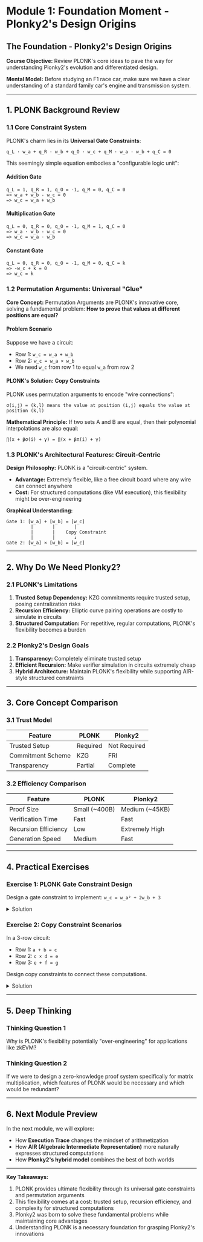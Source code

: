 # Module 1: Foundation Moment - Plonky2's Design Origins
## The Foundation - Plonky2's Design Origins

**Course Objective:** Review PLONK's core ideas to pave the way for understanding Plonky2's evolution and differentiated design.

**Mental Model:** Before studying an F1 race car, make sure we have a clear understanding of a standard family car's engine and transmission system.

---

## 1. PLONK Background Review

### 1.1 Core Constraint System

PLONK's charm lies in its **Universal Gate Constraints**:

```
q_L · w_a + q_R · w_b + q_O · w_c + q_M · w_a · w_b + q_C = 0
```

This seemingly simple equation embodies a "configurable logic unit":

#### Addition Gate
```
q_L = 1, q_R = 1, q_O = -1, q_M = 0, q_C = 0
=> w_a + w_b - w_c = 0
=> w_c = w_a + w_b
```

#### Multiplication Gate  
```
q_L = 0, q_R = 0, q_O = -1, q_M = 1, q_C = 0
=> w_a · w_b - w_c = 0
=> w_c = w_a · w_b
```

#### Constant Gate
```
q_L = 0, q_R = 0, q_O = -1, q_M = 0, q_C = k
=> -w_c + k = 0
=> w_c = k
```

### 1.2 Permutation Arguments: Universal "Glue"

**Core Concept:** Permutation Arguments are PLONK's innovative core, solving a fundamental problem: **How to prove that values at different positions are equal?**

#### Problem Scenario
Suppose we have a circuit:
- Row 1: `w_c = w_a + w_b` 
- Row 2: `w_c = w_a × w_b`
- We need `w_c` from row 1 to equal `w_a` from row 2

#### PLONK's Solution: Copy Constraints

PLONK uses permutation arguments to encode "wire connections":

```
σ(i,j) = (k,l) means the value at position (i,j) equals the value at position (k,l)
```

**Mathematical Principle:** If two sets A and B are equal, then their polynomial interpolations are also equal:
```
∏(x + βσ(i) + γ) = ∏(x + βπ(i) + γ)
```

### 1.3 PLONK's Architectural Features: Circuit-Centric

**Design Philosophy:** PLONK is a "circuit-centric" system.

- **Advantage:** Extremely flexible, like a free circuit board where any wire can connect anywhere
- **Cost:** For structured computations (like VM execution), this flexibility might be over-engineering

**Graphical Understanding:**
```
Gate 1: [w_a] + [w_b] = [w_c]
         |       |       |
         |       |    Copy Constraint
         |       |       ↓
Gate 2: [w_a] × [w_b] = [w_c]
```

---

## 2. Why Do We Need Plonky2?

### 2.1 PLONK's Limitations

1. **Trusted Setup Dependency:** KZG commitments require trusted setup, posing centralization risks
2. **Recursion Efficiency:** Elliptic curve pairing operations are costly to simulate in circuits
3. **Structured Computation:** For repetitive, regular computations, PLONK's flexibility becomes a burden

### 2.2 Plonky2's Design Goals

1. **Transparency:** Completely eliminate trusted setup
2. **Efficient Recursion:** Make verifier simulation in circuits extremely cheap
3. **Hybrid Architecture:** Maintain PLONK's flexibility while supporting AIR-style structured constraints

---

## 3. Core Concept Comparison

### 3.1 Trust Model

| Feature | PLONK | Plonky2 |
|---------|-------|---------|
| Trusted Setup | Required | Not Required |
| Commitment Scheme | KZG | FRI |
| Transparency | Partial | Complete |

### 3.2 Efficiency Comparison

| Feature | PLONK | Plonky2 |
|---------|-------|---------|
| Proof Size | Small (~400B) | Medium (~45KB) |
| Verification Time | Fast | Fast |
| Recursion Efficiency | Low | Extremely High |
| Generation Speed | Medium | Fast |

---

## 4. Practical Exercises

### Exercise 1: PLONK Gate Constraint Design

Design a gate constraint to implement: `w_c = w_a² + 2w_b + 3`

<details>
<summary>Solution</summary>

Two gates needed:
1. Multiplication gate: `w_d = w_a × w_a`
2. Linear combination gate: `w_d + 2w_b + 3 - w_c = 0`

Parameter settings:
- Gate 1: `q_M = 1, q_O = -1, others = 0`
- Gate 2: `q_L = 1, q_R = 2, q_O = -1, q_C = 3`

</details>

### Exercise 2: Copy Constraint Scenarios

In a 3-row circuit:
- Row 1: `a + b = c`
- Row 2: `c × d = e` 
- Row 3: `e + f = g`

Design copy constraints to connect these computations.

<details>
<summary>Solution</summary>

Copy constraints:
- `σ(1,c) = (2,c)` // Connect c from row 1 to c in row 2
- `σ(2,e) = (3,e)` // Connect e from row 2 to e in row 3

</details>

---

## 5. Deep Thinking

### Thinking Question 1
Why is PLONK's flexibility potentially "over-engineering" for applications like zkEVM?

### Thinking Question 2  
If we were to design a zero-knowledge proof system specifically for matrix multiplication, which features of PLONK would be necessary and which would be redundant?

---

## 6. Next Module Preview

In the next module, we will explore:
- How **Execution Trace** changes the mindset of arithmetization
- How **AIR (Algebraic Intermediate Representation)** more naturally expresses structured computations
- How **Plonky2's hybrid model** combines the best of both worlds

---

**Key Takeaways:**
1. PLONK provides ultimate flexibility through its universal gate constraints and permutation arguments
2. This flexibility comes at a cost: trusted setup, recursion efficiency, and complexity for structured computations
3. Plonky2 was born to solve these fundamental problems while maintaining core advantages
4. Understanding PLONK is a necessary foundation for grasping Plonky2's innovations

